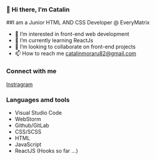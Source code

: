 ### 👋 Hi there, I’m Catalin

##I am a Junior HTML AND CSS Developer @ EveryMatrix
- 👀 I’m interested in front-end web development
- 🌱 I’m currently learning ReactJs
- 💞️ I’m looking to collaborate on front-end projects
- 📫 How to reach me catalinmoraru82@gmail.com

### Connect with me
[Instragram](https://www.instagram.com/catmo.dev/)

### Languages amd tools
- Visual Studio Code
- WebStorm
- Github/GitLab
- CSS/SCSS
- HTML
- JavaScript
- ReactJS (Hooks so far ...)

<!---
catalinmoraru82/catalinmoraru82 is a ✨ special ✨ repository because its `README.md` (this file) appears on your GitHub profile.
You can click the Preview link to take a look at your changes.
--->

